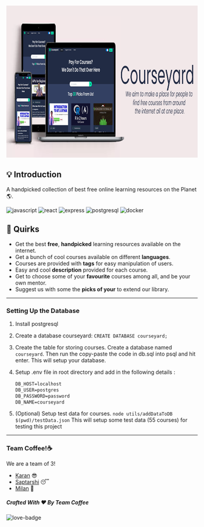<div style="margin-left:auto;margin-right:auto;display:block;"><img src="./assets/courseyard_webview.png" height="400"></div>

## 💡 Introduction

A handpicked collection of best free online learning resources on the Planet 🌎.

![javascript](https://img.shields.io/badge/-javascript-yellow) ![react](https://img.shields.io/badge/-react-red) ![express](https://img.shields.io/badge/-express-green) ![postgresql](https://img.shields.io/badge/-postgresql-blue) ![docker](https://img.shields.io/badge/-docker-blue)

## 🤩 Quirks 

- Get the best **free**, **handpicked** learning resources available on the internet.
- Get a bunch of cool courses available on different **languages**.
- Courses are provided with **tags** for easy manipulation of users.
- Easy and cool **description** provided for each course.
- Get to choose some of your **favourite** courses among all, and be your own mentor.
- Suggest us with some the **picks of your** to extend our library.

---

### Setting Up the Database

1. Install postgresql
2. Create a database courseyard:
   `CREATE DATABASE courseyard;`

3. Create the table for storing courses. Create a database named `courseyard`. Then run the copy-paste the code in db.sql into psql and hit enter. This will setup your database.

4. Setup .env file in root directory and add in the following details :

   ```dotenv
   DB_HOST=localhost
   DB_USER=postgres
   DB_PASSWORD=password
   DB_NAME=courseyard
   ```

5. (Optional) Setup test data for courses.
   `node utils/addDataToDB $(pwd)/testData.json`
   This will setup some test data (55 courses) for testing this project
   
---

### Team Coffee!☕

We are a team of 3!

- [Karan](https://github.com/KaranSinghBisht) 😎
- [Saptarshi](https://github.com/saptarshibasu15) 😴
- [Milan](https://github.com/milan090) 🤠

##### Crafted With ♥ By Team Coffee

![love-badge](https://forthebadge.com/images/badges/built-with-love.svg)

